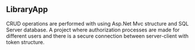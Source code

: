 ## LibraryApp
CRUD operations are performed with using Asp.Net Mvc structure and SQL Server database.
A project where authorization processes are made for different users and there is a secure connection between server-client with token structure.


